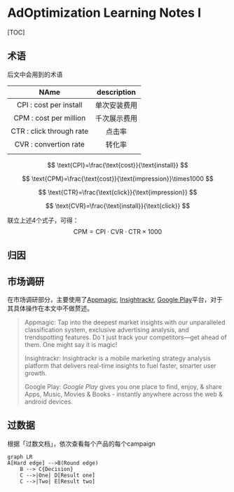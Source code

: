 # AdOptimization Learning Notes I

[TOC]

> 

## 术语

后文中会用到的术语

|           NAme           | description  |
| :----------------------: | :----------: |
|  CPI : cost per install  | 单次安装费用 |
|  CPM : cost per million  | 千次展示费用 |
| CTR : click through rate |    点击率    |
|  CVR : convertion rate   |    转化率    |
|                          |              |

$$
\text{CPI}=\frac{\text{cost}}{\text{install}}
$$

$$
\text{CPM}=\frac{\text{cost}}{\text{impression}}\times1000
$$

$$
\text{CTR}=\frac{\text{click}}{\text{impression}}
$$

$$
\text{CVR}=\frac{\text{install}}{\text{click}}
$$

联立上述4个式子，可得：
$$
\text{CPM}=\text{CPI}\cdot\text{CVR}\cdot\text{CTR}\times1000
$$




## 归因

## 市场调研

在市场调研部分，主要使用了[Appmagic](https://appmagic.rocks/), [Insightrackr](https://www.insightrackr.com/en/?referer=google_ads&from_type=marketing&source=google&campaign_id=22257792677&adgroup_id=175250869396&ad_id=733629641440&keyword=insightrackr&gad_source=1&gad_campaignid=22257792677&gclid=CjwKCAjwyb3DBhBlEiwAqZLe5BA_GWSQJ5tfyrQ7w8ePu2f6PXj4owx00cJ5rOqxsw2uSIQt9oeblRoCNd4QAvD_BwE), [Google Play](https://play.google.com/store/games)平台，对于其具体操作在本文中不做赘述。

> Appmagic: Tap into the deepest market insights with our unparalleled classification  system, exclusive advertising analysis, and trendspotting features.  Do`t just track your competitors—get ahead of them. One might say it is magic!
>
> Insightrackr: Insightrackr is a mobile marketing strategy analysis platform that  delivers real-time insights to fuel faster, smarter user growth.
>
> Google Play: *Google Play* gives you one place to find, enjoy, &  share Apps, Music, Movies & Books - instantly anywhere across the  web & android devices.

## 过数据

根据「过数文档」，依次查看每个产品的每个campaign

```mermaid
graph LR
A[Hard edge] -->B(Round edge)
    B --> C{Decision}
    C -->|One| D[Result one]
    C -->|Two| E[Result two]
```


